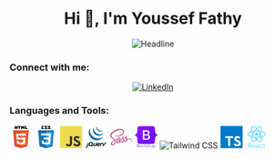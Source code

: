 <h1 align="center">Hi 👋, I'm Youssef Fathy</h1>

 <!-- <p align="left" style="text-align:center"><center><img src="https://f.top4top.io/p_2445w4w8i1.png" alt="centered image" height="300" width="300"> </center></p> -->
<div align=center>
        <img src="https://readme-typing-svg.herokuapp.com?color=2FF729&lines=Hi+%2C+I'm+Youssef+Fathy.;I'm+a+Computer+Engineer.;I'm+a+Frontend+Developer+React+JS." alt="Headline" />
    </div>
<p align="left">
<h3 align="left">Connect with me:</h3>
</p>
 <div align=center>
        <a href="https://www.linkedin.com/in/youssef-fathy-195ba61a4?lipi=urn%3Ali%3Apage%3Ad_flagship3_profile_view_base_contact_details%3Bc3Xy57fNS7mMRnH7Jc9pkg%3D%3D" target="_blank"><img src="https://img.shields.io/badge/LinkedIn-0077B5?style=flat&logo=linkedin&logoColor=white" alt="LinkedIn"/></a>
    </div>

<p align="left">
</p>

<h3 align="left">Languages and Tools:</h3>
<p align="left">
  <img src="https://raw.githubusercontent.com/devicons/devicon/master/icons/html5/html5-original-wordmark.svg" alt="HTML5" width="40" height="40"/>
  <img src="https://raw.githubusercontent.com/devicons/devicon/master/icons/css3/css3-original-wordmark.svg" alt="CSS3" width="40" height="40"/>
  <img src="https://raw.githubusercontent.com/devicons/devicon/master/icons/javascript/javascript-original.svg" alt="JavaScript" width="40" height="40"/>
  <img src="https://raw.githubusercontent.com/devicons/devicon/master/icons/jquery/jquery-original-wordmark.svg" alt="jQuery" width="40" height="40"/>
  <img src="https://raw.githubusercontent.com/devicons/devicon/master/icons/sass/sass-original.svg" alt="SASS" width="40" height="40"/>
  <img src="https://raw.githubusercontent.com/devicons/devicon/master/icons/bootstrap/bootstrap-original-wordmark.svg" alt="Bootstrap" width="40" height="40"/>
  <img src="https://img.shields.io/badge/Tailwind_CSS-38B2AC?style=flat&logo=tailwind-css&logoColor=white" alt="Tailwind CSS" width="100" height="40"/>
  <img src="https://raw.githubusercontent.com/devicons/devicon/master/icons/typescript/typescript-original.svg" alt="TypeScript" width="40" height="40"/>
  <img src="https://raw.githubusercontent.com/devicons/devicon/master/icons/react/react-original-wordmark.svg" alt="React" width="40" height="40"/>
</p>
